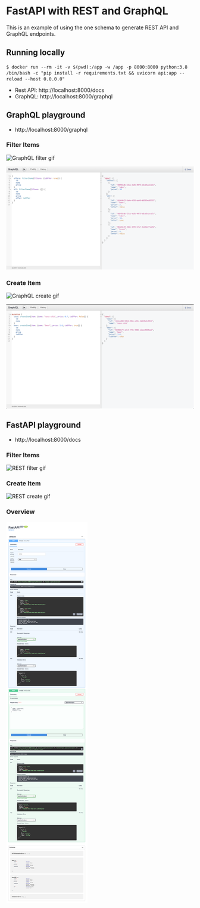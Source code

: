 # FastAPI with REST and GraphQL

This is an example of using the one schema to generate REST API and GraphQL endpoints.


## Running locally

    $ docker run --rm -it -v $(pwd):/app -w /app -p 8000:8000 python:3.8 /bin/bash -c "pip install -r requirements.txt && uvicorn api:app --reload --host 0.0.0.0"

- Rest API: http://localhost:8000/docs
- GraphQL: http://localhost:8000/graphql

## GraphQL playground

-  http://localhost:8000/graphql

### Filter Items

![GraphQL filter gif](../../images/examples/fastapi_graphql_and_rest/graphql_filter.gif?raw=true)

![GraphQL filter](../../images/examples/fastapi_graphql_and_rest/graphql_filter.png?raw=true)

### Create Item

![GraphQL create gif](../../images/examples/fastapi_graphql_and_rest/graphql_mutation.gif?raw=true)

![GraphQL create](../../images/examples/fastapi_graphql_and_rest/graphql_mutation.png?raw=true)


## FastAPI playground

-  http://localhost:8000/docs

### Filter Items

![REST filter gif](../../images/examples/fastapi_graphql_and_rest/rest_filter.gif?raw=true)

### Create Item

![REST create gif](../../images/examples/fastapi_graphql_and_rest/rest_mutation.gif?raw=true)


### Overview

![REST example](../../images/examples/fastapi_graphql_and_rest/rest.png?raw=true)
